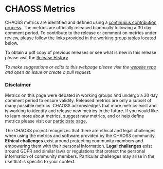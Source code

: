# CHAOSS Metrics

CHAOSS metrics are identified and defined using a [continuous contribution process](https://handbook.chaoss.community/community-handbook/community-initiatives/metrics/chaoss-metric-release). The metrics are officially released biannually following a 30 day comment period. To contribute to the release or comment on metrics under review, please follow the links provided in the working group tables located below.  

To obtain a pdf copy of previous releases or see what is new in this release please visit the [Release History](https://chaoss.community/release-history/).  

_To make suggestions or edits to this webpage please visit the [website repo](https://github.com/chaoss/website) and open an issue or create a pull request._  

### Disclaimer

Metrics on this page were debated in working groups and undergo a 30 day comment period to ensure validity. Released metrics are only a subset of many possible metrics. CHAOSS acknowledges that more metrics exist and is working to identify and release new metrics in the future. If you would like to learn more about metrics, suggest new metrics, and or help define metrics please visit our [participate page](https://chaoss.community/participate/).   

The CHAOSS project recognizes that there are ethical and legal challenges when using the metrics and software provided by the CHAOSS community. **Ethical challenges** exist around protecting community members and empowering them with their personal information. **Legal challenges** exist around GDPR and similar laws or regulations that protect the personal information of community members. Particular challenges may arise in the use that is specific to your context.
